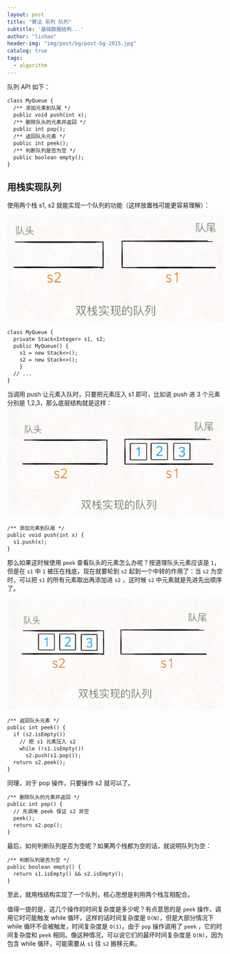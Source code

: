 ```yaml
---
layout: post
title: "算法 系列 队列"
subtitle: '基础数据结构...'
author: "lichao"
header-img: "img/post/bg/post-bg-2015.jpg"
catalog: true
tags:
  - algorithm
---
```


队列 API 如下：

```
class MyQueue {
  /** 添加元素到队尾 */
  public void push(int x);
  /** 删除队头的元素并返回 */
  public int pop();
  /** 返回队头元素 */
  public int peek();
  /** 判断队列是否为空 */
  public boolean empty();
}
```
## ⽤栈实现队列
使⽤两个栈 s1, s2 就能实现⼀个队列的功能（这样放置栈可能更容易理解）：

![algorithm](/img/algorithm/17.png)

```
class MyQueue {
  private Stack<Integer> s1, s2;
  public MyQueue() {
    s1 = new Stack<>();
    s2 = new Stack<>();
    }
  // ...
}
```
当调⽤ push 让元素⼊队时，只要把元素压⼊ s1 即可，⽐如说 push 进 3 个元素分别是 1,2,3，那么底层结构就是这样：
![algorithm](/img/algorithm/18.png)

```
/** 添加元素到队尾 */
public void push(int x) {
  s1.push(x);
}
```

那么如果这时候使⽤ ```peek``` 查看队头的元素怎么办呢？按道理队头元素应该是 ```1```，但是在 ```s1``` 中 ```1``` 被压在栈底，现在就要轮到 ```s2``` 起到⼀个中转的作⽤了：当 ```s2``` 为空时，可以把 ```s1``` 的所有元素取出再添加进 ```s2``` ，这时候 ```s2``` 中元素就是先进先出顺序了。

![algorithm](/img/algorithm/19.png)

```
/** 返回队头元素 */
public int peek() {
  if (s2.isEmpty())
    // 把 s1 元素压⼊ s2
    while (!s1.isEmpty())
      s2.push(s1.pop());
  return s2.peek();
}
```

同理，对于 pop 操作，只要操作 s2 就可以了。

```
/** 删除队头的元素并返回 */
public int pop() {
  // 先调⽤ peek 保证 s2 ⾮空
  peek();
  return s2.pop();
}
```

最后，如何判断队列是否为空呢？如果两个栈都为空的话，就说明队列为空：

```
/** 判断队列是否为空 */
public boolean empty() {
  return s1.isEmpty() && s2.isEmpty();
}
```

⾄此，就⽤栈结构实现了⼀个队列，核⼼思想是利⽤两个栈互相配合。

值得⼀提的是，这⼏个操作的时间复杂度是多少呢？有点意思的是 ```peek``` 操作，调⽤它时可能触发 while 循环，这样的话时间复杂度是 ```O(N)```，但是⼤部分情况下 while 循环不会被触发，时间复杂度是 ```O(1)```。由于 ```pop``` 操作调⽤了 ```peek``` ，它的时间复杂度和 ```peek``` 相同。像这种情况，可以说它们的最坏时间复杂度是 ```O(N)```，因为包含 while 循环，可能需要从 ```s1``` 往 ```s2``` 搬移元素。
